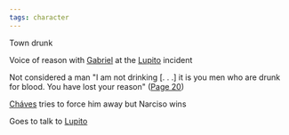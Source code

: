 ```yaml
---
tags: character
---
```

Town drunk

Voice of reason with [Gabriel](</MárezFamily/GabrielandMariaMárez.md#gabriel-márez>) at the [Lupito](</Lupito.md>) incident

Not considered a man
"I am not drinking \[. . .\] it is you men who are drunk for blood. You have lost your reason"
([Page 20](</BMU.md#32>))

[Cháves](</Cháves.md>) tries to force him away but Narciso wins

Goes to talk to [Lupito](</Lupito.md>)